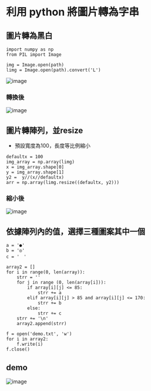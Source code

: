 # 利用 python 將圖片轉為字串

## 圖片轉為黑白
```
import numpy as np
from PIL import Image

img = Image.open(path)
limg = Image.open(path).convert('L')
```
![image](https://user-images.githubusercontent.com/93465890/139573418-55059ab6-9e99-47c4-828d-7af766b76779.png)
### 轉換後
![image](https://user-images.githubusercontent.com/93465890/139573427-21b4ed87-efbe-42f2-8f91-22e7c898d29b.png)


## 圖片轉陣列，並resize
- 預設寬度為100，長度等比例縮小
```
defaultx = 100
img_array = np.array(limg)
x = img_array.shape[0] 
y = img_array.shape[1]
y2 =  y//(x//defaultx)
arr = np.array(limg.resize((defaultx, y2)))
```
### 縮小後
![image](https://user-images.githubusercontent.com/93465890/139573451-b02532e8-9d1b-4e77-ad7c-6430351e5fb3.png)

## 依據陣列內的值，選擇三種圖案其中一個
```
a = '●'
b = '◎'
c = '　'

array2 = []
for i in range(0, len(array)):
    strr = ''
    for j in range (0, len(array[i])):
        if array[i][j] <= 85:
            strr += a
        elif array[i][j] > 85 and array[i][j] <= 170:
            strr += b
        else:
            strr += c
    strr += '\n'
    array2.append(strr)

f = open('demo.txt', 'w')
for i in array2:
    f.write(i)
f.close()
```

## demo
![image](https://user-images.githubusercontent.com/93465890/139573527-e5170e6f-3936-4a48-b7da-3f859fd5eb86.png)
